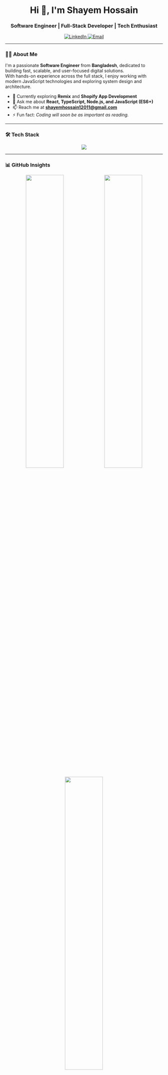 <!-- Header -->
<h1 align="center">Hi 👋, I'm Shayem Hossain</h1>
<h3 align="center">Software Engineer | Full-Stack Developer | Tech Enthusiast</h3>

<p align="center">
  <a href="https://linkedin.com/in/shayem-hossain" target="_blank">
    <img src="https://img.shields.io/badge/LinkedIn-0077B5?style=for-the-badge&logo=linkedin&logoColor=white" alt="LinkedIn" />
  </a>
  <a href="mailto:shayemhossain12011@gmail.com">
    <img src="https://img.shields.io/badge/Email-D14836?style=for-the-badge&logo=gmail&logoColor=white" alt="Email" />
  </a>
</p>

---

<!-- About -->
### 👨‍💻 About Me
I'm a passionate **Software Engineer** from **Bangladesh**, dedicated to building fast, scalable, and user-focused digital solutions.  
With hands-on experience across the full stack, I enjoy working with modern JavaScript technologies and exploring system design and architecture.  

- 💼 Currently exploring **Remix** and **Shopify App Development**  
- 💬 Ask me about **React, TypeScript, Node.js, and JavaScript (ES6+)**  
- 📫 Reach me at **shayemhossain12011@gmail.com**  
- ⚡ Fun fact: *Coding will soon be as important as reading.*

---

<!-- Tech Stack -->
### 🛠️ Tech Stack
<p align="center">
  <img src="https://skillicons.dev/icons?i=react,nextjs,typescript,javascript,nodejs,express,mongodb,postgresql,html,css,tailwind,git,github,vscode,docker" />
</p>

---

<!-- GitHub Stats -->
### 📊 GitHub Insights
<p align="center">
  <img width="49%" src="https://github-readme-stats.vercel.app/api?username=sayemhossain&show_icons=true&theme=react&hide_border=true&bg_color=20232a&title_color=61dafb&icon_color=61dafb" />
  <img width="49%" src="https://github-readme-streak-stats.herokuapp.com?user=sayemhossain&theme=react&hide_border=true&background=20232a&ring=61dafb&fire=61dafb&currStreakLabel=61dafb" />
</p>

<p align="center">
  <img width="49%" src="https://github-readme-stats.vercel.app/api/top-langs/?username=sayemhossain&layout=compact&theme=react&hide_border=true&bg_color=20232a&title_color=61dafb&text_color=ffffff" />
</p>

---

<!-- Quote -->
<h4 align="center">“Building the future, one line of code at a time.” 🚀</h4>

<p align="center">
  <img src="https://komarev.com/ghpvc/?username=sayemhossain&label=Profile%20Views&color=0e75b6&style=flat" alt="Profile views" />
</p>
